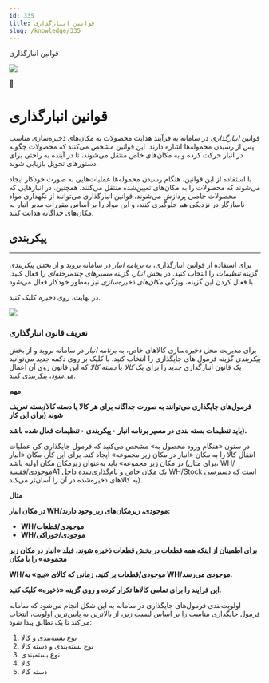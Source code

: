 ```yaml
---
id: 335
title: قوانین انبارگذاری
slug: /knowledge/335
---
```



 

قوانین انبارگذاری

 

![](https://odoofarsi.com/web/image/4273?access_token=758ed00a-51be-44b6-a98e-ee34230ae391)

📖

# قوانین انبارگذاری

قوانین *انبارگذاری* در سامانه به فرآیند هدایت محصولات به مکان‌های ذخیره‌سازی مناسب پس از رسیدن محموله‌ها اشاره دارند. این قوانین مشخص می‌کنند که محصولات چگونه در انبار حرکت کرده و به مکان‌های خاص منتقل می‌شوند، تا در آینده به راحتی برای دستورهای تحویل بازیابی شوند.

با استفاده از این قوانین، هنگام رسیدن محموله‌ها عملیات‌هایی به صورت خودکار ایجاد می‌شوند که محصولات را به مکان‌های تعیین‌شده منتقل می‌کنند. همچنین، در انبارهایی که محصولات خاصی پردازش می‌شوند، قوانین انبارگذاری می‌توانند از نگهداری مواد ناسازگار در نزدیکی هم جلوگیری کنند، و این مواد را بر اساس مقررات مدیر انبار به مکان‌های جداگانه هدایت کنند.

## **پیکربندی**

---

برای استفاده از قوانین انبارگذاری، به *برنامه انبار* در سامانه بروید و از بخش *پیکربندی* گزینه *تنظیمات* را انتخاب کنید. در بخش *انبار*، گزینه *مسیرهای چندمرحله‌ای* را فعال کنید. با فعال کردن این گزینه، ویژگی *مکان‌های ذخیره‌سازی* نیز به‌طور خودکار فعال می‌شود.

در نهایت، روی *ذخیره* کلیک کنید.

![](https://odoofarsi.com/web/image/6912-17ef5fe2/Screen%20Shot%202024-10-29%20at%209.42.21%20AM.png?access_token=06c32c09-535d-483a-adfa-0a8cdbd46819)

### **تعریف قانون انبارگذاری**

برای مدیریت محل ذخیره‌سازی کالاهای خاص، به *برنامه انبار* در سامانه بروید و از بخش *پیکربندی* گزینه فرمول های جایگذاری را انتخاب کنید. با کلیک بر روی دکمه *جدید* می‌توانید یک قانون انبارگذاری جدید را برای یک *کالا* یا *دسته کالا* که این قانون روی آن اعمال می‌شود، پیکربندی کنید.

**مهم**

**فرمول‌های جایگذاری می‌توانند به صورت جداگانه برای هر کالا یا دسته کالا/بسته تعریف شوند (برای این کار**

**باید تنظیمات بسته‌ بندی در مسیر برنامه انبار ‣ پیکربندی ‣ تنظیمات فعال شده باشد).**

در ستون «هنگام ورود محصول به» مشخص می‌کنید که فرمول جایگذاری کی عملیات انتقال کالا را به مکان «انبار در مکان زیر مجموعه» ایجاد کند. برای این کار، مکان «انبار در مکان زیر مجموعه» باید به‌عنوان زیرمکان مکان اولیه باشد (برای مثال، WH/موجودی/قفسهA1 یک مکان خاص و نام‌گذاری‌شده داخل WH/Stock است که دسترسی به کالاهای ذخیره‌شده در آن را آسان‌تر می‌کند).

**مثال**

**در مکان انبار WH/موجودی، زیرمکان‌های زیر وجود دارند:**

* **WH/موجودی/قطعات**
* **WH/موجودی/خوراکی**

**برای اطمینان از اینکه همه قطعات در بخش قطعات ذخیره شوند، فیلد «انبار در مکان زیر مجموعه» را با مکان**

**WH/موجودی/قطعات پر کنید، زمانی که کالای «پیچ» به WH/موجودی می‌رسد.**

**این فرایند را برای تمامی کالاها تکرار کرده و روی گزینه «ذخیره» کلیک کنید.**

اولویت‌بندی فرمول‌های جایگذاری در سامانه به این شکل انجام می‌شود که سامانه فرمول جایگذاری مناسب را بر اساس لیست زیر، از بالاترین به پایین‌ترین اولویت، انتخاب می‌کند تا یک تطابق پیدا شود:

1. نوع بسته‌بندی و کالا
2. نوع بسته‌بندی و دسته کالا
3. نوع بسته‌بندی
4. کالا
5. دسته کالا